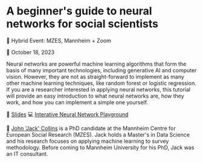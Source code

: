 # A beginner's guide to neural networks for social scientists

📍 Hybrid Event: MZES, Mannheim + Zoom

📆 October 18, 2023

Neural networks are powerful machine learning algorithms that form the basis of many important technologies, including generative AI and computer vision. However, they are not as straight-forward to implement as many other machine learning techniques, like random forest or logistic regression. If you are a researcher interested in applying neural networks, this tutorial will provide an easy introduction to what neural networks are, how they work, and how you can implement a simple one yourself.

📝 [Slides](https://github.com/SocialScienceDataLab/beginner-neural-networks/blob/main/collins_ssdl_slides.pdf)
💻 [Interative Neural Network Playground](https://playground.tensorflow.org/#activation=tanh&batchSize=10&dataset=circle&regDataset=reg-plane&learningRate=0.03&regularizationRate=0&noise=0&networkShape=4,2&seed=0.22991&showTestData=false&discretize=false&percTrainData=50&x=true&y=true&xTimesY=false&xSquared=false&ySquared=false&cosX=false&sinX=false&cosY=false&sinY=false&collectStats=false&problem=classification&initZero=false&hideText=false)

👤 [John 'Jack' Collins](mailto:john.collins@students.uni-mannheim.de) is a PhD candidate at the Mannheim Centre for European Social Research (MZES). Jack holds a Master's in Data Science and his research focuses on applying machine learning to survey methodology. Before coming to Mannheim University for his PhD, Jack was an IT consultant.



